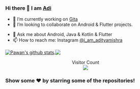 ### Hi there 👋 I am [Adi](https://github.com/mishraaditya595)

- 🔭 I’m currently working on [Gita](https://github.com/mishraaditya595/Gita-App)
- 👯 I’m looking to collaborate on Android & Flutter projects.
<!-- - 🤔 I’m looking for help with -->
- 💬 Ask me about Android, Java & Kotlin & Flutter
- 📫 How to reach me: Instagram [@i_am_adityamishra](https://www.instagram.com/i_am_adityamishra/)
<!-- - 😄 Pronouns: ... -->
<!-- - ⚡ Fun fact: -->
<!--<img src="https://github-readme-stats.vercel.app/api?username=mishraaditya595&&show_icons=true&title_color=FFFF00&icon_color=FF000&text_color=daf7dc&bg_color=151515" />
<img src="https://github-readme-stats.vercel.app/api/top-langs/?username=mishraaditya595&theme=light&hide_langs_below=1" />-->

<a href="https://github.com/mishraaditya595">
 <img align="center" src="https://github-readme-stats.vercel.app/api?username=mishraaditya595&show_icons=true&theme=radical&line_height=27" alt="Pawan's github stats"/>
</a>
<a href="https://github.com/mishraaditya595">
  <img align="center" src="https://github-readme-stats.vercel.app/api/top-langs/?username=mishraaditya595&theme=radical&hide_langs_below=1" />
</a>

<p align="center"> 
   Visitor Count
 <br/>
  <img src="https://profile-counter.glitch.me/mishraaditya595/count.svg" />
</p>

### Show some ❤️ by starring some of the repositories!
